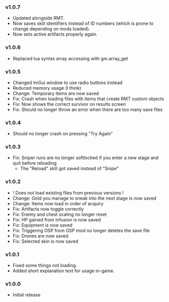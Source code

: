 ### v1.0.7
* Updated alongside RMT.
* Now saves skill identifiers instead of ID numbers (which is prone to change depending on mods loaded).
* Now sets active artifacts properly again.

### v1.0.6
* Replaced lua syntax array accessing with gm.array_get

### v1.0.5
* Changed ImGui window to use radio buttons instead
* Reduced memory usage (I think)
* Change: Temporary items are now saved
* Fix: Crash when loading files with items that create RMT custom objects
* Fix: Now shows the correct survivor on results screen
* Fix: Should no longer throw an error when there are too many save files

### v1.0.4
* Should no longer crash on pressing "Try Again"

### v1.0.3
* Fix: Sniper runs are no longer softlocked if you enter a new stage and quit before reloading
    * The "Reload" skill got saved instead of "Snipe"
    
### v1.0.2
* ! Does not load existing files from previous versions !
* Change: Gold you manage to sneak into the next stage is now saved
* Change: Items now load in order of acquiry
* Fix: Artifacts now toggle correctly
* Fix: Enemy and chest scaling no longer reset
* Fix: HP gained from Infusion is now saved
* Fix: Equipment is now saved
* Fix: Triggering OSP from OSP mod no longer deletes the save file
* Fix: Drones are now saved
* Fix: Selected skin is now saved

### v1.0.1
* Fixed some things not loading.
* Added short explanation text for usage in-game.

### v1.0.0
* Initial release